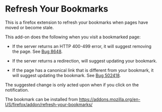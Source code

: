 # Refresh Your Bookmarks

This is a firefox extension to refresh your bookmarks when pages have
moved or become stale.

This add-on does the following when you visit a bookmarked page:

- If the server returns an HTTP 400-499 error, it will suggest
  removing the page. See [Bug 8648](https://bugzilla.mozilla.org/show_bug.cgi?id=8648).

- If the server returns a redirection, will suggest updating your
  bookmark.

- If the page has a canonical link that is different from your
  bookmark, it will suggest updating the bookmark.
  See [Bug 502418](https://bugzilla.mozilla.org/show_bug.cgi?id=502418).

The suggested change is only acted upon when if you click on the
notification.

The bookmark can be installed from
https://addons.mozilla.org/en-US/firefox/addon/refresh-your-bookmarks/
